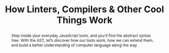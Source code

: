 ---
title: "How Linters, Compilers & Other Cool Things Work"
speaker: Will Klein
event: CascadiaJS 2018
tags: ["Tooling", "AST"]
abstract: "Step inside your everyday JavaScript tools, and you’ll find the abstract syntax tree. With the AST, let’s discover how our tools work, how we can extend them, and build a better understanding of computer language along the way."
ytId: JMqZgUNkqgk
layout: talk
---